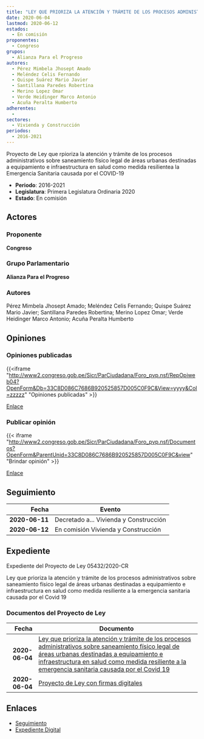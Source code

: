 ```yaml
---
title: "LEY QUE PRIORIZA LA ATENCIÓN Y TRÁMITE DE LOS PROCESOS ADMINISTRATIVOS SOBRE SANEAMIENTO FÍSICO LEGAL DE ÁREAS URBANAS DESTINADAS A EQUIPAMIENTO E INFRAESTRUCTURA EN SALUD COMO MEDIDA RESILENTE A LA EMERGENCIA CAUSADA POR EL COVID-19"
date: 2020-06-04
lastmod: 2020-06-12
estados: 
  - En comisión
proponentes: 
  - Congreso
grupos: 
  - Alianza Para el Progreso
autores: 
  - Pérez Mimbela Jhosept Amado
  - Meléndez Celis Fernando
  - Quispe Suárez Mario Javier
  - Santillana Paredes Robertina
  - Merino Lopez Omar
  - Verde Heidinger Marco Antonio
  - Acuña Peralta Humberto
adherentes: 
  - 
sectores: 
  - Vivienda y Construcción
periodos: 
  - 2016-2021
---
```


Proyecto de Ley que rpioriza la atención y trámite de los procesos administrativos sobre saneamiento físico legal de áreas urbanas destinadas a equipamiento e infraestructura en salud como medida resilientea la Emergencia Sanitaria causada por el COVID-19

- **Periodo**: 2016-2021
- **Legislatura**: Primera Legislatura Ordinaria 2020
- **Estado**: En comisión

## Actores

### Proponente

**Congreso**

### Grupo Parlamentario

**Alianza Para el Progreso**

### Autores

Pérez Mimbela Jhosept Amado; Meléndez Celis Fernando; Quispe Suárez Mario Javier; Santillana Paredes Robertina; Merino Lopez Omar; Verde Heidinger Marco Antonio; Acuña Peralta Humberto


## Opiniones

### Opiniones publicadas

{{<iframe "http://www2.congreso.gob.pe/Sicr/ParCiudadana/Foro_pvp.nsf/RepOpiweb04?OpenForm&Db=33C8D086C7686B920525857D005C0F9C&View=yyyy&Col=zzzzz" "Opiniones publicadas" >}}

[Enlace](http://www2.congreso.gob.pe/Sicr/ParCiudadana/Foro_pvp.nsf/RepOpiweb04?OpenForm&Db=33C8D086C7686B920525857D005C0F9C&View=yyyy&Col=zzzzz)
### Publicar opinión

{{< iframe "http://www2.congreso.gob.pe/Sicr/ParCiudadana/Foro_pvp.nsf/Documentos?OpenForm&ParentUnid=33C8D086C7686B920525857D005C0F9C&view" "Brindar opinión" >}}

[Enlace](http://www2.congreso.gob.pe/Sicr/ParCiudadana/Foro_pvp.nsf/Documentos?OpenForm&ParentUnid=33C8D086C7686B920525857D005C0F9C&view)

## Seguimiento

| Fecha | Evento |
|------:|--------|
| **2020-06-11** | Decretado a... Vivienda y Construcción|
| **2020-06-12** | En comisión Vivienda y Construcción|


## Expediente

Expediente del Proyecto de Ley 05432/2020-CR

Ley que prioriza la atención y trámite de los procesos administrativos sobre saneamiento físico legal de áreas urbanas destinadas a equipamiento e infraestructura en salud como medida resiliente a la emergencia sanitaria causada por el Covid 19


### Documentos del Proyecto de Ley

| Fecha | Documento |
|------:|--------|
| **2020-06-04** | [Ley que prioriza la atención y trámite de los procesos administrativos sobre saneamiento físico legal de áreas urbanas destinadas a equipamiento e infraestructura en salud como medida resiliente a la emergencia sanitaria causada por el Covid 19](http://www.leyes.congreso.gob.pe/Documentos/2016_2021/Proyectos_de_Ley_y_de_Resoluciones_Legislativas/PL05432-20200604.pdf) |
| **2020-06-04** | [Proyecto de Ley con firmas digitales](http://www.leyes.congreso.gob.pe/Documentos/2016_2021/Proyectos_de_Ley_y_de_Resoluciones_Legislativas/Proyectos_Firmas_digitales/PL05432.pdf) |

## Enlaces 

- [Seguimiento](http://www2.congreso.gob.pehttp://www2.congreso.gob.pe/Sicr/TraDocEstProc/CLProLey2016.nsf/f7fff46988ca05b1052578e100829cc7/331eda93994b50ca0525857d006cdd86?OpenDocument)
- [Expediente Digital](http://www2.congreso.gob.pehttp://www2.congreso.gob.pe/Sicr/TraDocEstProc/CLProLey2016.nsf/f7fff46988ca05b1052578e100829cc7/331eda93994b50ca0525857d006cdd86?OpenDocument&Click=05257FB7005EB655.eb71d0cf91d8294e05256cdf006b5706/$Body/0.1C6C)
